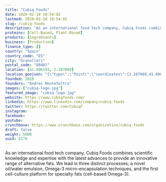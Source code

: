 ```yaml
---
title: "Cubiq Foods"
date: 2020-02-18 10:54:02
lastmod: 2020-02-18 10:54:02
slug: /cubiq-foods
description: "As an international food tech company, Cubiq Foods combines scientific knowledge and expertise with the latest advances to provide an innovative range of alternative fats. We lead in three distinct processes; a novel oil/water emulsion, Omega-3 micro-encapsulation techniques, and the first cell-culture platform for specialty fats (cell-based Omega-3)."
proteins: [Cell-Based, Plant-Based]
products: [Ingredients]
business: [Production]
finance_type: []
country: "Spain"
country_code: "ES"
city: "Granollers"
postal_code: "08401"
location: [41.606193, 2.287089]
location_geojson: "{\"type\":\"Point\",\"coordinates\":[2.287089,41.606193]}"
founded: 2018
founders: "Andres Montefeltro"
images: ["cubiq-logo.jpg"]
featured_image: "cubiq-logo.jpg"
website: https://www.cubiqfoods.com/
linkedin: https://www.linkedin.com/company/cubiq-foods
twitter: https://twitter.com/CubiqF
instagram: 
facebook: 
youtube: 
crunchbase: https://www.crunchbase.com/organization/cubiq-foods
draft: false
weight: 5000
uuid: 6179
---
```

As an international food tech company, Cubiq Foods combines scientific knowledge and expertise with the latest advances to provide an innovative range of alternative fats. We lead in three distinct processes; a novel oil/water emulsion, Omega-3 micro-encapsulation techniques, and the first cell-culture platform for specialty fats (cell-based Omega-3).
